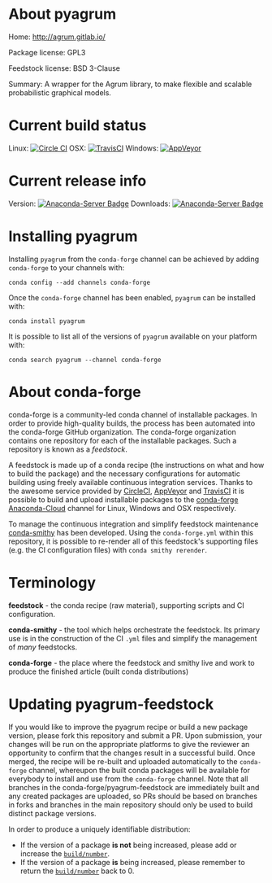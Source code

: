 About pyagrum
=============

Home: http://agrum.gitlab.io/

Package license: GPL3

Feedstock license: BSD 3-Clause

Summary: A wrapper for the Agrum library, to make flexible and scalable probabilistic graphical models.



Current build status
====================

Linux: [![Circle CI](https://circleci.com/gh/conda-forge/pyagrum-feedstock.svg?style=shield)](https://circleci.com/gh/conda-forge/pyagrum-feedstock)
OSX: [![TravisCI](https://travis-ci.org/conda-forge/pyagrum-feedstock.svg?branch=master)](https://travis-ci.org/conda-forge/pyagrum-feedstock)
Windows: [![AppVeyor](https://ci.appveyor.com/api/projects/status/github/conda-forge/pyagrum-feedstock?svg=True)](https://ci.appveyor.com/project/conda-forge/pyagrum-feedstock/branch/master)

Current release info
====================
Version: [![Anaconda-Server Badge](https://anaconda.org/conda-forge/pyagrum/badges/version.svg)](https://anaconda.org/conda-forge/pyagrum)
Downloads: [![Anaconda-Server Badge](https://anaconda.org/conda-forge/pyagrum/badges/downloads.svg)](https://anaconda.org/conda-forge/pyagrum)

Installing pyagrum
==================

Installing `pyagrum` from the `conda-forge` channel can be achieved by adding `conda-forge` to your channels with:

```
conda config --add channels conda-forge
```

Once the `conda-forge` channel has been enabled, `pyagrum` can be installed with:

```
conda install pyagrum
```

It is possible to list all of the versions of `pyagrum` available on your platform with:

```
conda search pyagrum --channel conda-forge
```


About conda-forge
=================

conda-forge is a community-led conda channel of installable packages.
In order to provide high-quality builds, the process has been automated into the
conda-forge GitHub organization. The conda-forge organization contains one repository
for each of the installable packages. Such a repository is known as a *feedstock*.

A feedstock is made up of a conda recipe (the instructions on what and how to build
the package) and the necessary configurations for automatic building using freely
available continuous integration services. Thanks to the awesome service provided by
[CircleCI](https://circleci.com/), [AppVeyor](http://www.appveyor.com/)
and [TravisCI](https://travis-ci.org/) it is possible to build and upload installable
packages to the [conda-forge](https://anaconda.org/conda-forge)
[Anaconda-Cloud](http://docs.anaconda.org/) channel for Linux, Windows and OSX respectively.

To manage the continuous integration and simplify feedstock maintenance
[conda-smithy](http://github.com/conda-forge/conda-smithy) has been developed.
Using the ``conda-forge.yml`` within this repository, it is possible to re-render all of
this feedstock's supporting files (e.g. the CI configuration files) with ``conda smithy rerender``.


Terminology
===========

**feedstock** - the conda recipe (raw material), supporting scripts and CI configuration.

**conda-smithy** - the tool which helps orchestrate the feedstock.
                   Its primary use is in the construction of the CI ``.yml`` files
                   and simplify the management of *many* feedstocks.

**conda-forge** - the place where the feedstock and smithy live and work to
                  produce the finished article (built conda distributions)


Updating pyagrum-feedstock
==========================

If you would like to improve the pyagrum recipe or build a new
package version, please fork this repository and submit a PR. Upon submission,
your changes will be run on the appropriate platforms to give the reviewer an
opportunity to confirm that the changes result in a successful build. Once
merged, the recipe will be re-built and uploaded automatically to the
`conda-forge` channel, whereupon the built conda packages will be available for
everybody to install and use from the `conda-forge` channel.
Note that all branches in the conda-forge/pyagrum-feedstock are
immediately built and any created packages are uploaded, so PRs should be based
on branches in forks and branches in the main repository should only be used to
build distinct package versions.

In order to produce a uniquely identifiable distribution:
 * If the version of a package **is not** being increased, please add or increase
   the [``build/number``](http://conda.pydata.org/docs/building/meta-yaml.html#build-number-and-string).
 * If the version of a package **is** being increased, please remember to return
   the [``build/number``](http://conda.pydata.org/docs/building/meta-yaml.html#build-number-and-string)
   back to 0.
